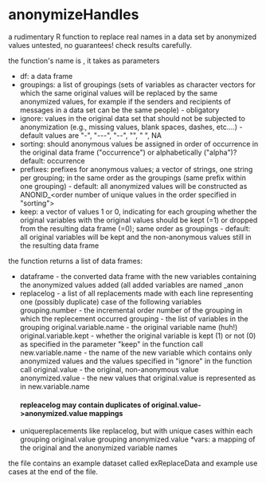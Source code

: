 # anonymizeHandles
a rudimentary R function to replace real names in a data set by anonymized values
untested, no guarantees! check results carefully.


the function's name is <anonymizeHandles>, it takes as parameters
* df: a data frame
* groupings: a list of groupings (sets of variables as character vectors for which the same original values will be replaced by the same anonymized values, for example if the senders and recipients of messages in a data set can be the same people) - obligatory
* ignore: values in the original data set that should not be subjected to anonymization (e.g., missing values, blank spaces, dashes, etc....) - default values are "-", "---", "--", "", " ", NA
* sorting: should anonymous values be assigned in order of occurrence in the original data frame ("occurrence") or alphabetically ("alpha")? default: occurrence
* prefixes: prefixes for anonymous values; a vector of strings, one string per grouping; in the same order as the groupings (same prefix within one grouping) - default: all anonymized values will be constructed as ANONID<order number of grouping>_<order number of unique values in the order specified in "sorting">
* keep: a vector of values 1 or 0, indicating for each grouping whether the original variables with the original values should be kept (=1) or dropped from the resulting data frame (=0); same order as groupings - default: all original variables will be kept and the non-anonymous values still in the resulting data frame

the function returns a list of data frames:
* dataframe - the converted data frame with the new variables containing the anonymized values added (all added variables are named <original name>_anon
* replacelog - a list of all replacements made with each line representing one (possibly duplicate) case of the following variables
	grouping.number - the incremental order number of the grouping in which the replecement occurred
	grouping - the list of variables in the grouping
	original.variable.name - the original variable name (huh!)
	original.variable.kept - whether the original variable is kept (1) or not (0) as specified in the parameter "keep" in the function call
	new.variable.name - the name of the new variable which contains only anonymized values and the values specified in "ignore" in the function call
	original.value - the original, non-anonymous value
	anonymized.value - the new values that original.value is represented as in new.variable.name
	#### repleacelog may contain duplicates of original.value->anonymized.value mappings
* uniquereplacements like replacelog, but with unique cases within each grouping
	original.value
	grouping
	anonymized.value
*vars: a mapping of the original and the anonymized variable names

the file contains an example dataset called exReplaceData and example use cases at the end of the file.
